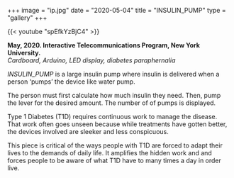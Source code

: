 +++
image = "ip.jpg"
date = "2020-05-04"
title = "INSULIN_PUMP"
type = "gallery"
+++

{{< youtube "spEfkYzBjC4" >}}
<br>

__May, 2020. Interactive Telecommunications Program, New York University.__  
*Cardboard, Arduino, LED display, diabetes paraphernalia*

*INSULIN_PUMP* is a large insulin pump where insulin is delivered when a person ‘pumps’ the device like water pump. 

The person must first calculate how much insulin they need. Then, pump the lever for the desired amount. The number of of pumps is displayed.

Type 1 Diabetes (T1D) requires continuous work to manage the disease. That work often goes unseen because while treatments have gotten better, the devices involved are sleeker and less conspicuous.

This piece is critical of the ways people with T1D are forced to adapt their lives to the demands of daily life. It amplifies the hidden work and and forces people to be aware of what T1D have to many times a day in order live. 
